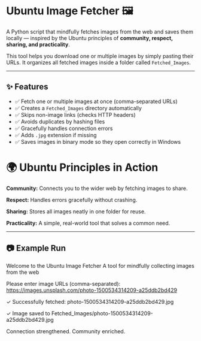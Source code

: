 # Ubuntu Image Fetcher 🖼️

A Python script that mindfully fetches images from the web and saves them locally — inspired by the Ubuntu principles of **community, respect, sharing, and practicality**.  

This tool helps you download one or multiple images by simply pasting their URLs. It organizes all fetched images inside a folder called `Fetched_Images`.

---

## ✨ Features

- ✅ Fetch one or multiple images at once (comma-separated URLs)  
- ✅ Creates a `Fetched_Images` directory automatically  
- ✅ Skips non-image links (checks HTTP headers)  
- ✅ Avoids duplicates by hashing files  
- ✅ Gracefully handles connection errors  
- ✅ Adds `.jpg` extension if missing  
- ✅ Saves images in binary mode so they open correctly in Windows

# 🌍 Ubuntu Principles in Action

**Community:** Connects you to the wider web by fetching images to share.  

**Respect:** Handles errors gracefully without crashing.  

**Sharing:** Stores all images neatly in one folder for reuse.  

**Practicality:** A simple, real-world tool that solves a common need.  

---

## 📷 Example Run 

Welcome to the Ubuntu Image Fetcher
A tool for mindfully collecting images from the web

Please enter image URLs (comma-separated): https://images.unsplash.com/photo-1500534314209-a25ddb2bd429

✓ Successfully fetched: photo-1500534314209-a25ddb2bd429.jpg

✓ Image saved to Fetched_Images/photo-1500534314209-a25ddb2bd429.jpg

Connection strengthened. Community enriched.
